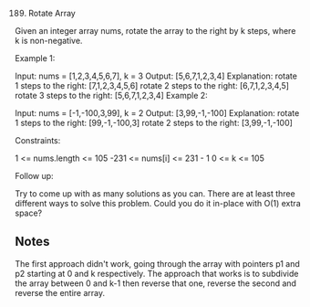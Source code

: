 189. Rotate Array

Given an integer array nums, rotate the array to the right by k steps, where k is non-negative.

Example 1:

Input: nums = [1,2,3,4,5,6,7], k = 3
Output: [5,6,7,1,2,3,4]
Explanation:
rotate 1 steps to the right: [7,1,2,3,4,5,6]
rotate 2 steps to the right: [6,7,1,2,3,4,5]
rotate 3 steps to the right: [5,6,7,1,2,3,4]
Example 2:

Input: nums = [-1,-100,3,99], k = 2
Output: [3,99,-1,-100]
Explanation: 
rotate 1 steps to the right: [99,-1,-100,3]
rotate 2 steps to the right: [3,99,-1,-100]

Constraints:

1 <= nums.length <= 105
-231 <= nums[i] <= 231 - 1
0 <= k <= 105 

Follow up:

Try to come up with as many solutions as you can. There are at least three different ways to solve this problem.
Could you do it in-place with O(1) extra space?

## Notes

The first approach didn't work, going through the array with pointers p1 and p2 starting at 0 and k respectively. The approach that works is to subdivide the array between 0 and k-1 then reverse that one, reverse the second and reverse the entire array.
